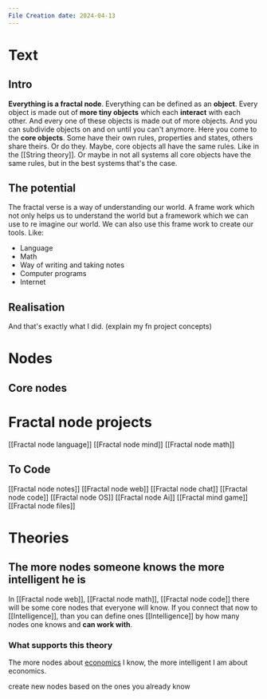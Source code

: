 ```yaml
---
File Creation date: 2024-04-13
---
```

# Text
## Intro
**Everything is a fractal node**. Everything can be defined as an **object**. Every object is made out of **more tiny objects** which each **interact** with each other. And every one of these objects is made out of more objects. And you can subdivide objects on and on until you can't anymore. Here you come to the **core objects**. Some have their own rules, properties and states, others share theirs. 
Or do they. Maybe, core objects all have the same rules. Like in the [[String theory]]. Or maybe in not all systems all core objects have the same rules, but in the best systems that's the case.
## The potential
The fractal verse is a way of understanding our world. A frame work which not only helps us to understand the world but a framework which we can use to re imagine our world. We can also use this frame work to create our tools. Like:
- Language
- Math
- Way of writing and taking notes 
-  Computer programs
-  Internet
## Realisation
And that's exactly what I did. (explain my fn project concepts)
# Nodes
## Core nodes
 

# Fractal node projects 
[[Fractal node language]]
[[Fractal node mind]]
[[Fractal node math]]
## To Code
[[Fractal node notes]]
[[Fractal node web]]
[[Fractal node chat]]
[[Fractal node code]]
[[Fractal node OS]]
[[Fractal node Ai]]
[[Fractal mind game]]
[[Fractal node files]]
# Theories
## The more nodes someone knows the more intelligent he is
In [[Fractal node web]], [[Fractal node math]], [[Fractal node code]] there will be some core nodes that everyone will know. If you connect that now to [[Intelligence]], than you can define ones [[Intelligence]] by how many nodes one knows and **can work with**.
### What supports this theory
The more nodes about [economics](BwL) I know, the more intelligent I am about economics.


create new nodes based on the ones you already know